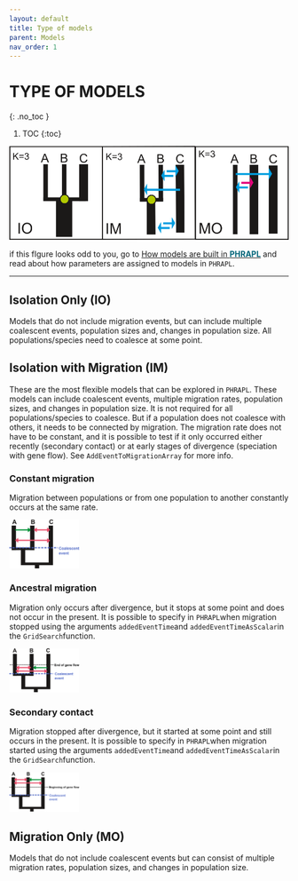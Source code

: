 ```yaml
---
layout: default
title: Type of models
parent: Models
nav_order: 1
---
```


# TYPE OF MODELS
{: .no_toc }
1. TOC
{:toc}


![](https://github.com/ariadnamorales/phrapl-manual/blob/master/images/modelType.png?raw=true)

if this fIgure looks odd to you, go to [How models are built in  **<font color='#006579'>PHRAPL</font>**](https://phrapl.github.io/Content/GenerateSetModels) and read about how parameters are assigned to models in `PHRAPL`.

---
## Isolation Only (IO)
Models that do not include migration events, but can include multiple coalescent events, population sizes and, changes in population size. All populations/species need to coalesce at some point.


## Isolation with Migration (IM)
These are the most flexible models that can be explored in `PHRAPL`. These models can include coalescent events, multiple migration rates, population sizes, and changes in population size. 
It is not required for all populations/species to coalesce. But if a population does not coalesce with others, it needs to be connected by migration.
The migration rate does not have to be constant, and it is possible to test if it only occurred either recently (secondary contact) or at early stages of divergence (speciation with gene flow). See `AddEventToMigrationArray` for more info.


### Constant migration
Migration between populations or from one population to another constantly occurs at the same rate.

<img src="https://github.com/ariadnamorales/phrapl-manual/blob/master/images/constantMigration.png?raw=true" width="25%" height="25%" />


### Ancestral migration
Migration only occurs after divergence, but it stops at some point and does not occur in the present. It is possible to specify in `PHRAPL`when migration stopped using the arguments `addedEventTime`and `addedEventTimeAsScalar`in the `GridSearch`function.

<img src="https://github.com/ariadnamorales/phrapl-manual/blob/master/images/ancMigration.png?raw=true" width="25%" height="25%" />


### Secondary contact
Migration stopped after divergence, but it started at some point and still occurs in the present. It is possible to specify in `PHRAPL`when migration started using the arguments `addedEventTime`and `addedEventTimeAsScalar`in the `GridSearch`function.

<img src="https://github.com/ariadnamorales/phrapl-manual/blob/master/images/secondaryContact.png?raw=true" width="25%" height="25%" />


## Migration Only (MO)
Models that do not include coalescent events but can consist of multiple migration rates, population sizes, and changes in population size.
